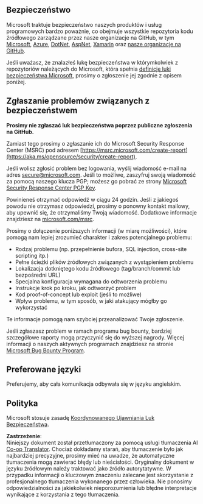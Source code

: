 <!--
CO_OP_TRANSLATOR_METADATA:
{
  "original_hash": "2d33a71bed73d6daee78e2d473ece975",
  "translation_date": "2025-07-09T06:53:23+00:00",
  "source_file": "SECURITY.md",
  "language_code": "pl"
}
-->
## Bezpieczeństwo

Microsoft traktuje bezpieczeństwo naszych produktów i usług programowych bardzo poważnie, co obejmuje wszystkie repozytoria kodu źródłowego zarządzane przez nasze organizacje na GitHub, w tym [Microsoft](https://github.com/microsoft), [Azure](https://github.com/Azure), [DotNet](https://github.com/dotnet), [AspNet](https://github.com/aspnet), [Xamarin](https://github.com/xamarin) oraz [nasze organizacje na GitHub](https://opensource.microsoft.com/).

Jeśli uważasz, że znalazłeś lukę bezpieczeństwa w którymkolwiek z repozytoriów należących do Microsoft, która spełnia [definicję luki bezpieczeństwa Microsoft](https://aka.ms/opensource/security/definition), prosimy o zgłoszenie jej zgodnie z opisem poniżej.

## Zgłaszanie problemów związanych z bezpieczeństwem

**Prosimy nie zgłaszać luk bezpieczeństwa poprzez publiczne zgłoszenia na GitHub.**

Zamiast tego prosimy o zgłaszanie ich do Microsoft Security Response Center (MSRC) pod adresem [https://msrc.microsoft.com/create-report](https://aka.ms/opensource/security/create-report).

Jeśli wolisz zgłosić problem bez logowania, wyślij wiadomość e-mail na adres [secure@microsoft.com](mailto:secure@microsoft.com). Jeśli to możliwe, zaszyfruj swoją wiadomość za pomocą naszego klucza PGP; możesz go pobrać ze strony [Microsoft Security Response Center PGP Key](https://aka.ms/opensource/security/pgpkey).

Powinieneś otrzymać odpowiedź w ciągu 24 godzin. Jeśli z jakiegoś powodu nie otrzymasz odpowiedzi, prosimy o ponowny kontakt mailowy, aby upewnić się, że otrzymaliśmy Twoją wiadomość. Dodatkowe informacje znajdziesz na [microsoft.com/msrc](https://aka.ms/opensource/security/msrc).

Prosimy o dołączenie poniższych informacji (w miarę możliwości), które pomogą nam lepiej zrozumieć charakter i zakres potencjalnego problemu:

  * Rodzaj problemu (np. przepełnienie bufora, SQL injection, cross-site scripting itp.)
  * Pełne ścieżki plików źródłowych związanych z wystąpieniem problemu
  * Lokalizacja dotkniętego kodu źródłowego (tag/branch/commit lub bezpośredni URL)
  * Specjalna konfiguracja wymagana do odtworzenia problemu
  * Instrukcje krok po kroku, jak odtworzyć problem
  * Kod proof-of-concept lub exploit (jeśli to możliwe)
  * Wpływ problemu, w tym sposób, w jaki atakujący mógłby go wykorzystać

Te informacje pomogą nam szybciej przeanalizować Twoje zgłoszenie.

Jeśli zgłaszasz problem w ramach programu bug bounty, bardziej szczegółowe raporty mogą przyczynić się do wyższej nagrody. Więcej informacji o naszych aktywnych programach znajdziesz na stronie [Microsoft Bug Bounty Program](https://aka.ms/opensource/security/bounty).

## Preferowane języki

Preferujemy, aby cała komunikacja odbywała się w języku angielskim.

## Polityka

Microsoft stosuje zasadę [Koordynowanego Ujawniania Luk Bezpieczeństwa](https://aka.ms/opensource/security/cvd).

**Zastrzeżenie**:  
Niniejszy dokument został przetłumaczony za pomocą usługi tłumaczenia AI [Co-op Translator](https://github.com/Azure/co-op-translator). Chociaż dokładamy starań, aby tłumaczenie było jak najbardziej precyzyjne, prosimy mieć na uwadze, że automatyczne tłumaczenia mogą zawierać błędy lub nieścisłości. Oryginalny dokument w języku źródłowym należy traktować jako źródło autorytatywne. W przypadku informacji o kluczowym znaczeniu zalecane jest skorzystanie z profesjonalnego tłumaczenia wykonanego przez człowieka. Nie ponosimy odpowiedzialności za jakiekolwiek nieporozumienia lub błędne interpretacje wynikające z korzystania z tego tłumaczenia.